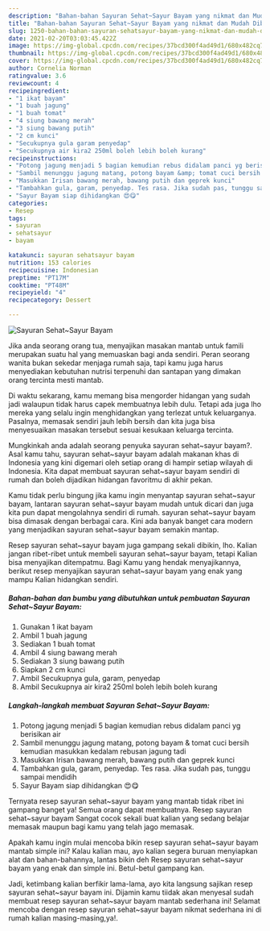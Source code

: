 ```yaml
---
description: "Bahan-bahan Sayuran Sehat~Sayur Bayam yang nikmat dan Mudah Dibuat"
title: "Bahan-bahan Sayuran Sehat~Sayur Bayam yang nikmat dan Mudah Dibuat"
slug: 1250-bahan-bahan-sayuran-sehatsayur-bayam-yang-nikmat-dan-mudah-dibuat
date: 2021-02-20T03:03:45.422Z
image: https://img-global.cpcdn.com/recipes/37bcd300f4ad49d1/680x482cq70/sayuran-sehatsayur-bayam-foto-resep-utama.jpg
thumbnail: https://img-global.cpcdn.com/recipes/37bcd300f4ad49d1/680x482cq70/sayuran-sehatsayur-bayam-foto-resep-utama.jpg
cover: https://img-global.cpcdn.com/recipes/37bcd300f4ad49d1/680x482cq70/sayuran-sehatsayur-bayam-foto-resep-utama.jpg
author: Cornelia Norman
ratingvalue: 3.6
reviewcount: 4
recipeingredient:
- "1 ikat bayam"
- "1 buah jagung"
- "1 buah tomat"
- "4 siung bawang merah"
- "3 siung bawang putih"
- "2 cm kunci"
- "Secukupnya gula garam penyedap"
- "Secukupnya air kira2 250ml boleh lebih boleh kurang"
recipeinstructions:
- "Potong jagung menjadi 5 bagian kemudian rebus didalam panci yg berisikan air"
- "Sambil menunggu jagung matang, potong bayam &amp; tomat cuci bersih kemudian masukkan kedalam rebusan jagung tadi"
- "Masukkan Irisan bawang merah, bawang putih dan geprek kunci"
- "Tambahkan gula, garam, penyedap. Tes rasa. Jika sudah pas, tunggu sampai mendidih"
- "Sayur Bayam siap dihidangkan 😍😋"
categories:
- Resep
tags:
- sayuran
- sehatsayur
- bayam

katakunci: sayuran sehatsayur bayam 
nutrition: 153 calories
recipecuisine: Indonesian
preptime: "PT17M"
cooktime: "PT48M"
recipeyield: "4"
recipecategory: Dessert

---
```



![Sayuran Sehat~Sayur Bayam](https://img-global.cpcdn.com/recipes/37bcd300f4ad49d1/680x482cq70/sayuran-sehatsayur-bayam-foto-resep-utama.jpg)

Jika anda seorang orang tua, menyajikan masakan mantab untuk famili merupakan suatu hal yang memuaskan bagi anda sendiri. Peran seorang  wanita bukan sekedar menjaga rumah saja, tapi kamu juga harus menyediakan kebutuhan nutrisi terpenuhi dan santapan yang dimakan orang tercinta mesti mantab.

Di waktu  sekarang, kamu memang bisa mengorder hidangan yang sudah jadi walaupun tidak harus capek membuatnya lebih dulu. Tetapi ada juga lho mereka yang selalu ingin menghidangkan yang terlezat untuk keluarganya. Pasalnya, memasak sendiri jauh lebih bersih dan kita juga bisa menyesuaikan masakan tersebut sesuai kesukaan keluarga tercinta. 



Mungkinkah anda adalah seorang penyuka sayuran sehat~sayur bayam?. Asal kamu tahu, sayuran sehat~sayur bayam adalah makanan khas di Indonesia yang kini digemari oleh setiap orang di hampir setiap wilayah di Indonesia. Kita dapat membuat sayuran sehat~sayur bayam sendiri di rumah dan boleh dijadikan hidangan favoritmu di akhir pekan.

Kamu tidak perlu bingung jika kamu ingin menyantap sayuran sehat~sayur bayam, lantaran sayuran sehat~sayur bayam mudah untuk dicari dan juga kita pun dapat mengolahnya sendiri di rumah. sayuran sehat~sayur bayam bisa dimasak dengan berbagai cara. Kini ada banyak banget cara modern yang menjadikan sayuran sehat~sayur bayam semakin mantap.

Resep sayuran sehat~sayur bayam juga gampang sekali dibikin, lho. Kalian jangan ribet-ribet untuk membeli sayuran sehat~sayur bayam, tetapi Kalian bisa menyajikan ditempatmu. Bagi Kamu yang hendak menyajikannya, berikut resep menyajikan sayuran sehat~sayur bayam yang enak yang mampu Kalian hidangkan sendiri.

<!--inarticleads1-->

##### Bahan-bahan dan bumbu yang dibutuhkan untuk pembuatan Sayuran Sehat~Sayur Bayam:

1. Gunakan 1 ikat bayam
1. Ambil 1 buah jagung
1. Sediakan 1 buah tomat
1. Ambil 4 siung bawang merah
1. Sediakan 3 siung bawang putih
1. Siapkan 2 cm kunci
1. Ambil Secukupnya gula, garam, penyedap
1. Ambil Secukupnya air kira2 250ml boleh lebih boleh kurang




<!--inarticleads2-->

##### Langkah-langkah membuat Sayuran Sehat~Sayur Bayam:

1. Potong jagung menjadi 5 bagian kemudian rebus didalam panci yg berisikan air
1. Sambil menunggu jagung matang, potong bayam &amp; tomat cuci bersih kemudian masukkan kedalam rebusan jagung tadi
1. Masukkan Irisan bawang merah, bawang putih dan geprek kunci
1. Tambahkan gula, garam, penyedap. Tes rasa. Jika sudah pas, tunggu sampai mendidih
1. Sayur Bayam siap dihidangkan 😍😋




Ternyata resep sayuran sehat~sayur bayam yang mantab tidak ribet ini gampang banget ya! Semua orang dapat membuatnya. Resep sayuran sehat~sayur bayam Sangat cocok sekali buat kalian yang sedang belajar memasak maupun bagi kamu yang telah jago memasak.

Apakah kamu ingin mulai mencoba bikin resep sayuran sehat~sayur bayam mantab simple ini? Kalau kalian mau, ayo kalian segera buruan menyiapkan alat dan bahan-bahannya, lantas bikin deh Resep sayuran sehat~sayur bayam yang enak dan simple ini. Betul-betul gampang kan. 

Jadi, ketimbang kalian berfikir lama-lama, ayo kita langsung sajikan resep sayuran sehat~sayur bayam ini. Dijamin kamu tiidak akan menyesal sudah membuat resep sayuran sehat~sayur bayam mantab sederhana ini! Selamat mencoba dengan resep sayuran sehat~sayur bayam nikmat sederhana ini di rumah kalian masing-masing,ya!.

